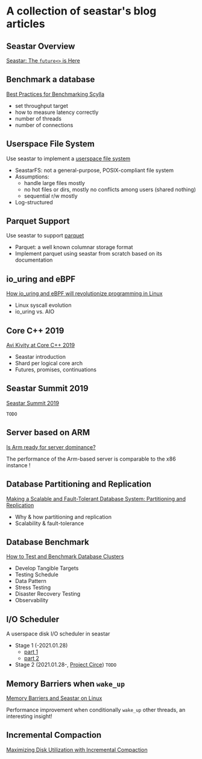 # A collection of seastar's blog articles

## Seastar Overview

[Seastar: The `future<>` is Here](https://www.scylladb.com/2018/01/04/seastar-futures/)

## Benchmark a database

[Best Practices for Benchmarking Scylla](https://www.scylladb.com/2021/03/04/best-practices-for-benchmarking-scylla/)

- set throughput target
- how to measure latency correctly
- number of threads
- number of connections

## Userspace File System

Use seastar to implement a
[userspace file system](https://www.scylladb.com/2020/08/25/scylla-student-projects-part-ii-implementing-an-async-userspace-file-system/)

- SeastarFS: not a general-purpose, POSIX-compliant file system
- Assumptions:
  - handle large files mostly
  - no hot files or dirs, mostly no conflicts among users (shared nothing)
  - sequential r/w mostly
- Log-structured

## Parquet Support

Use seastar to support
[parquet](https://www.scylladb.com/2020/08/05/scylla-student-projects-part-i-parquet/)

- Parquet: a well known columnar storage format
- Implement parquet using seastar from scratch based on its documentation

## io_uring and eBPF

[How io_uring and eBPF will revolutionize programming in Linux](https://www.scylladb.com/2020/05/05/how-io_uring-and-ebpf-will-revolutionize-programming-in-linux/)

- Linux syscall evolution
- io_uring vs. AIO

## Core C++ 2019

[Avi Kivity at Core C++ 2019](https://www.scylladb.com/2020/03/26/avi-kivity-at-core-c-2019/)

- Seastar introduction
- Shard per logical core arch
- Futures, promises, continuations

## Seastar Summit 2019

[Seastar Summit 2019](https://www.scylladb.com/2019/09/03/seastar-summit-2019/)

`TODO`

## Server based on ARM

[Is Arm ready for server dominance?](https://www.scylladb.com/2019/12/05/is-arm-ready-for-server-dominance/)

The performance of the Arm-based server is comparable to the x86 instance !

## Database Partitioning and Replication

[Making a Scalable and Fault-Tolerant Database System: Partitioning and Replication](https://www.scylladb.com/2020/10/20/making-a-scalable-and-fault-tolerant-database-system-partitioning-and-replication/)

- Why & how partitioning and replication
- Scalability & fault-tolerance

## Database Benchmark

[How to Test and Benchmark Database Clusters](https://www.scylladb.com/2020/11/04/how-to-test-and-benchmark-database-clusters/)

- Develop Tangible Targets
- Testing Schedule
- Data Pattern
- Stress Testing
- Disaster Recovery Testing
- Observability

## I/O Scheduler

A userspace disk I/O scheduler in seastar

- Stage 1 (-2021.01.28)
  - [part 1](https://www.scylladb.com/2016/04/14/io-scheduler-1/)
  - [part 2](https://www.scylladb.com/2016/04/29/io-scheduler-2/)
- Stage 2 (2021.01.28-, [Project Circe](https://www.scylladb.com/2021/01/28/project-circe-january-update/))
  `TODO`

## Memory Barriers when `wake_up`

[Memory Barriers and Seastar on Linux](https://www.scylladb.com/2018/02/15/memory-barriers-seastar-linux/)

Performance improvement when conditionally `wake_up` other threads, an interesting insight!

## Incremental Compaction

[Maximizing Disk Utilization with Incremental Compaction](https://www.scylladb.com/2020/01/16/maximizing-disk-utilization-with-incremental-compaction/)
